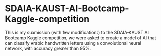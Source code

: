 # SDAIA-KAUST-AI-Bootcamp-Kaggle-competition

This is my submission (with few modifications) to the SDAIA-KAUST AI Bootcamp Kaggle competition, we were asked to create a model of AI that can classify Arabic handwritten letters using a convolutional neural network, with accuracy greater than 95%.
